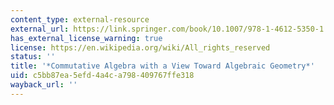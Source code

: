 ```yaml
---
content_type: external-resource
external_url: https://link.springer.com/book/10.1007/978-1-4612-5350-1
has_external_license_warning: true
license: https://en.wikipedia.org/wiki/All_rights_reserved
status: ''
title: '*Commutative Algebra with a View Toward Algebraic Geometry*'
uid: c5bb87ea-5efd-4a4c-a798-409767ffe318
wayback_url: ''
---
```

